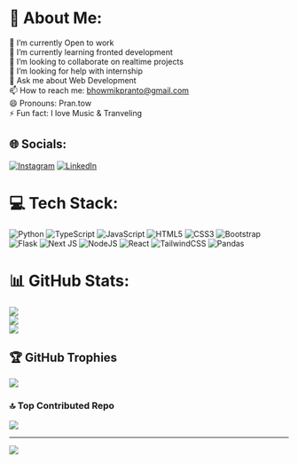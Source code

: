 # 💫 About Me:
🔭 I’m currently Open to work<br>🌱 I’m currently learning fronted development<br>👯 I’m looking to collaborate on realtime projects<br>🤔 I’m looking for help with internship<br>💬 Ask me about Web Development<br>📫 How to reach me: bhowmikpranto@gmail.com<br>😄 Pronouns: Pran.tow<br>⚡ Fun fact: I love Music & Tranveling<br>


## 🌐 Socials:
[![Instagram](https://img.shields.io/badge/Instagram-%23E4405F.svg?logo=Instagram&logoColor=white)](https://instagram.com/pranto_bhowmik) [![LinkedIn](https://img.shields.io/badge/LinkedIn-%230077B5.svg?logo=linkedin&logoColor=white)](https://linkedin.com/in/pranto-bhowmik) 

# 💻 Tech Stack:
![Python](https://img.shields.io/badge/python-3670A0?style=flat&logo=python&logoColor=ffdd54) ![TypeScript](https://img.shields.io/badge/typescript-%23007ACC.svg?style=flat&logo=typescript&logoColor=white) ![JavaScript](https://img.shields.io/badge/javascript-%23323330.svg?style=flat&logo=javascript&logoColor=%23F7DF1E) ![HTML5](https://img.shields.io/badge/html5-%23E34F26.svg?style=flat&logo=html5&logoColor=white) ![CSS3](https://img.shields.io/badge/css3-%231572B6.svg?style=flat&logo=css3&logoColor=white) ![Bootstrap](https://img.shields.io/badge/bootstrap-%238511FA.svg?style=flat&logo=bootstrap&logoColor=white) ![Flask](https://img.shields.io/badge/flask-%23000.svg?style=flat&logo=flask&logoColor=white) ![Next JS](https://img.shields.io/badge/Next-black?style=flat&logo=next.js&logoColor=white) ![NodeJS](https://img.shields.io/badge/node.js-6DA55F?style=flat&logo=node.js&logoColor=white) ![React](https://img.shields.io/badge/react-%2320232a.svg?style=flat&logo=react&logoColor=%2361DAFB) ![TailwindCSS](https://img.shields.io/badge/tailwindcss-%2338B2AC.svg?style=flat&logo=tailwind-css&logoColor=white) ![Pandas](https://img.shields.io/badge/pandas-%23150458.svg?style=flat&logo=pandas&logoColor=white)
# 📊 GitHub Stats:
![](https://github-readme-stats.vercel.app/api?username=prantobhowmik&theme=dark&hide_border=true&include_all_commits=false&count_private=false)<br/>
![](https://github-readme-streak-stats.herokuapp.com/?user=prantobhowmik&theme=dark&hide_border=true)<br/>
![](https://github-readme-stats.vercel.app/api/top-langs/?username=prantobhowmik&theme=dark&hide_border=true&include_all_commits=false&count_private=false&layout=compact)

## 🏆 GitHub Trophies
![](https://github-profile-trophy.vercel.app/?username=prantobhowmik&theme=radical&no-frame=false&no-bg=true&margin-w=4)

### 🔝 Top Contributed Repo
![](https://github-contributor-stats.vercel.app/api?username=prantobhowmik&limit=5&theme=dark&combine_all_yearly_contributions=true)

---
[![](https://visitcount.itsvg.in/api?id=prantobhowmik&icon=2&color=12)](https://visitcount.itsvg.in)

<!-- Proudly created with GPRM ( https://gprm.itsvg.in ) -->
